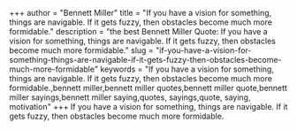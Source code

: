 +++
author = "Bennett Miller"
title = "If you have a vision for something, things are navigable. If it gets fuzzy, then obstacles become much more formidable."
description = "the best Bennett Miller Quote: If you have a vision for something, things are navigable. If it gets fuzzy, then obstacles become much more formidable."
slug = "if-you-have-a-vision-for-something-things-are-navigable-if-it-gets-fuzzy-then-obstacles-become-much-more-formidable"
keywords = "If you have a vision for something, things are navigable. If it gets fuzzy, then obstacles become much more formidable.,bennett miller,bennett miller quotes,bennett miller quote,bennett miller sayings,bennett miller saying,quotes, sayings,quote, saying, motivation"
+++
If you have a vision for something, things are navigable. If it gets fuzzy, then obstacles become much more formidable.
